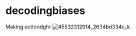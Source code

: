 # decodingbiases

Making editondghr
![45532312914_2634bd334e_k](https://user-images.githubusercontent.com/116351321/202672312-a51ae84d-2cd4-4ab4-a34c-db66a3859e9f.jpg)
